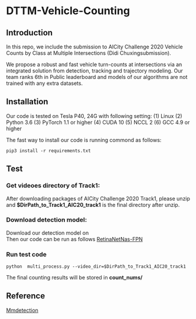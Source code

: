 # DTTM-Vehicle-Counting
## Introduction
In this repo, we include the submission to AICity Challenge 2020 Vehicle Counts by Class at Multiple Intersections (Didi Chuxingsubmission).

We propose a robust and fast vehicle turn-counts at intersections via an integrated solution from detection, tracking and trajectory modeling. 
Our team ranks 6th in Public leaderboard and models of our algorithms are not trained with any extra datasets. 

## Installation
Our code is tested on Tesla P40, 24G with following setting:
(1) Linux
(2) Python 3.6
(3) PyTorch 1.1 or higher
(4) CUDA 10
(5) NCCL 2
(6) GCC 4.9 or higher

The fast way to install our code is running commond as follows:
```
pip3 install -r requirements.txt
```
## Test
### Get videoes directory of Track1:
After downloading packages of AICity Challenge 2020 Track1, please unzip and **$DirPath\_to\_Track1\_AIC20\_track1** is the final directory after unzip.
### Download detection model:
Download our detection model on  
Then our code can be run as follows [RetinaNetNas-FPN](https://drive.google.com/drive/folders/1cEBRVSXJH_f6BNr_LvISRZmuMuIXnXPC)
### Run test code 
```
python  multi_process.py --video_dir=$DirPath_to_Track1_AIC20_track1
```
The final counting results will be stored in **count_nums/**  

## Reference
[Mmdetection](https://github.com/open-mmlab/mmdetection)

 
